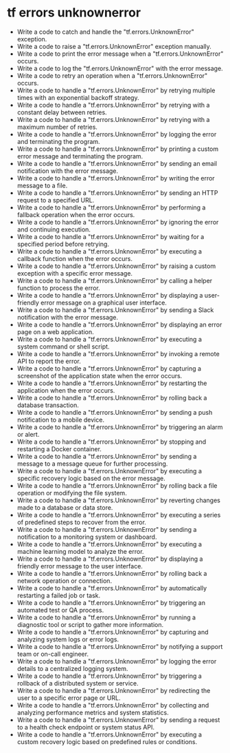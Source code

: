 # tf errors unknownerror

- Write a code to catch and handle the "tf.errors.UnknownError" exception.
- Write a code to raise a "tf.errors.UnknownError" exception manually.
- Write a code to print the error message when a "tf.errors.UnknownError" occurs.
- Write a code to log the "tf.errors.UnknownError" with the error message.
- Write a code to retry an operation when a "tf.errors.UnknownError" occurs.
- Write a code to handle a "tf.errors.UnknownError" by retrying multiple times with an exponential backoff strategy.
- Write a code to handle a "tf.errors.UnknownError" by retrying with a constant delay between retries.
- Write a code to handle a "tf.errors.UnknownError" by retrying with a maximum number of retries.
- Write a code to handle a "tf.errors.UnknownError" by logging the error and terminating the program.
- Write a code to handle a "tf.errors.UnknownError" by printing a custom error message and terminating the program.
- Write a code to handle a "tf.errors.UnknownError" by sending an email notification with the error message.
- Write a code to handle a "tf.errors.UnknownError" by writing the error message to a file.
- Write a code to handle a "tf.errors.UnknownError" by sending an HTTP request to a specified URL.
- Write a code to handle a "tf.errors.UnknownError" by performing a fallback operation when the error occurs.
- Write a code to handle a "tf.errors.UnknownError" by ignoring the error and continuing execution.
- Write a code to handle a "tf.errors.UnknownError" by waiting for a specified period before retrying.
- Write a code to handle a "tf.errors.UnknownError" by executing a callback function when the error occurs.
- Write a code to handle a "tf.errors.UnknownError" by raising a custom exception with a specific error message.
- Write a code to handle a "tf.errors.UnknownError" by calling a helper function to process the error.
- Write a code to handle a "tf.errors.UnknownError" by displaying a user-friendly error message on a graphical user interface.
- Write a code to handle a "tf.errors.UnknownError" by sending a Slack notification with the error message.
- Write a code to handle a "tf.errors.UnknownError" by displaying an error page on a web application.
- Write a code to handle a "tf.errors.UnknownError" by executing a system command or shell script.
- Write a code to handle a "tf.errors.UnknownError" by invoking a remote API to report the error.
- Write a code to handle a "tf.errors.UnknownError" by capturing a screenshot of the application state when the error occurs.
- Write a code to handle a "tf.errors.UnknownError" by restarting the application when the error occurs.
- Write a code to handle a "tf.errors.UnknownError" by rolling back a database transaction.
- Write a code to handle a "tf.errors.UnknownError" by sending a push notification to a mobile device.
- Write a code to handle a "tf.errors.UnknownError" by triggering an alarm or alert.
- Write a code to handle a "tf.errors.UnknownError" by stopping and restarting a Docker container.
- Write a code to handle a "tf.errors.UnknownError" by sending a message to a message queue for further processing.
- Write a code to handle a "tf.errors.UnknownError" by executing a specific recovery logic based on the error message.
- Write a code to handle a "tf.errors.UnknownError" by rolling back a file operation or modifying the file system.
- Write a code to handle a "tf.errors.UnknownError" by reverting changes made to a database or data store.
- Write a code to handle a "tf.errors.UnknownError" by executing a series of predefined steps to recover from the error.
- Write a code to handle a "tf.errors.UnknownError" by sending a notification to a monitoring system or dashboard.
- Write a code to handle a "tf.errors.UnknownError" by executing a machine learning model to analyze the error.
- Write a code to handle a "tf.errors.UnknownError" by displaying a friendly error message to the user interface.
- Write a code to handle a "tf.errors.UnknownError" by rolling back a network operation or connection.
- Write a code to handle a "tf.errors.UnknownError" by automatically restarting a failed job or task.
- Write a code to handle a "tf.errors.UnknownError" by triggering an automated test or QA process.
- Write a code to handle a "tf.errors.UnknownError" by running a diagnostic tool or script to gather more information.
- Write a code to handle a "tf.errors.UnknownError" by capturing and analyzing system logs or error logs.
- Write a code to handle a "tf.errors.UnknownError" by notifying a support team or on-call engineer.
- Write a code to handle a "tf.errors.UnknownError" by logging the error details to a centralized logging system.
- Write a code to handle a "tf.errors.UnknownError" by triggering a rollback of a distributed system or service.
- Write a code to handle a "tf.errors.UnknownError" by redirecting the user to a specific error page or URL.
- Write a code to handle a "tf.errors.UnknownError" by collecting and analyzing performance metrics and system statistics.
- Write a code to handle a "tf.errors.UnknownError" by sending a request to a health check endpoint or system status API.
- Write a code to handle a "tf.errors.UnknownError" by executing a custom recovery logic based on predefined rules or conditions.